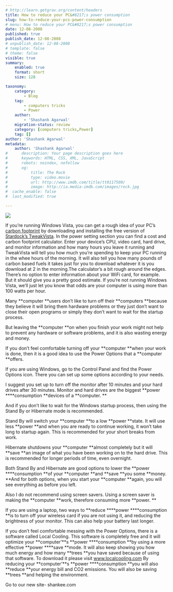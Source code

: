 ```yaml
---
# http://learn.getgrav.org/content/headers
title: How to reduce your PC&#8217;s power consumption
slug: how-to-reduce-your-pcs-power-consumption
# menu: How to reduce your PC&#8217;s power consumption
date: 12-08-2008
published: true
publish_date: 12-08-2008
# unpublish_date: 12-08-2008
# template: false
# theme: false
visible: true
summary:
    enabled: true
    format: short
    size: 128

taxonomy:
    category:
        - Blog
    tag:
        - computers tricks
        - Power
    author:
        - 'Shashank Agarwal'
    migration-status: review
    category: [computers tricks,Power]
    tag: []
author: 'Shashank Agarwal'
metadata:
    author: 'Shashank Agarwal'
#      description: Your page description goes here
#      keywords: HTML, CSS, XML, JavaScript
#      robots: noindex, nofollow
#      og:
#          title: The Rock
#          type: video.movie
#          url: http://www.imdb.com/title/tt0117500/
#          image: http://ia.media-imdb.com/images/rock.jpg
#  cache_enable: false
#  last_modified: true

---
```


[![](http://4.bp.blogspot.com/_V2JZuLkPrjQ/SETnkzf-9MI/AAAAAAAAAaE/azhYRKfHJ2c/s400/images.jpg)](http://4.bp.blogspot.com/_V2JZuLkPrjQ/SETnkzf-9MI/AAAAAAAAAaE/azhYRKfHJ2c/s1600-h/images.jpg)

If you’re running Windows Vista, you can get a rough idea of your PC’s [carbon footprint](http://www.greendaily.com/glossary/carbon-footprint/) by downloading and installing the free version of [Stardock’s TweakVista](http://www.stardock.com/products/tweakvista/). In the power setting section you can find a cost and carbon footprint calculator. Enter your device’s CPU, video card, hard drive, and monitor information and how many hours you leave it running and TweakVista will tell you how much you’re spending to keep your PC running in the whee hours of the morning. It will also tell you how many pounds of carbon based fuels it takes just for you to download whatever it is you download at 2 in the morning.The calculator’s a bit rough around the edges. There’s no option to enter information about your WiFi card, for example. But it should give you a pretty good estimate. If you’re not running Windows Vista, we’ll just let you know that odds are your computer is using more than 100 watts per hour.

 Many **computer **users don’t like to turn off their **computers **because they believe it will bring them hardware problems or they just don’t want to close their open programs or simply they don’t want to wait for the startup process.

But leaving the **computer **on when you finish your work might not help to prevent any hardware or software problems, and it is also wasting energy and money.

If you don’t feel comfortable turning off your **computer **when your work is done, then it is a good idea to use the Power Options that a **computer **offers.

If you are using Windows, go to the Control Panel and find the Power Options icon. There you can set up some options according to your needs.

I suggest you set up to turn off the monitor after 10 minutes and your hard drives after 30 minutes. Monitor and hard drives are the biggest **power ****consumption **devices of a **computer. **

And if you don’t like to wait for the Windows startup process, then using the Stand By or Hibernate mode is recommended.

Stand By will switch your **computer **to a low **power **state. It will use less **power **and when you are ready to continue working, it won’t take long to startup again. This is recommended for your short breaks from work.

Hibernate shutdowns your **computer **almost completely but it will **save **an image of what you have been working on to the hard drive. This is recommended for longer periods of time, even overnight.

Both Stand By and Hibernate are good options to lower the **power ****consumption **of your **computer **and **save **you some **money. **And for both options, when you start your **computer **again, you will see everything as before you left.

Also I do not recommend using screen savers. Using a screen saver is making the **computer **work, therefore consuming more **power. **

If you are using a laptop, two ways to **reduce ****power ****consumption **is to turn off your wireless card if you are not using it, and reducing the brightness of your monitor. This can also help your battery last longer.

If you don’t feel comfortable messing with the Power Options, there is a software called Local Cooling. This software is completely free and it will optimize your **computer’**s **power ****consumption **by using a more effective **power ****save **mode. It will also keep showing you how much energy and how many **trees **you have saved because of using that software. To download it please visit www.localcooling.com By reducing your **computer’**s **power ****consumption **you will also **reduce **your energy bill and CO2 emissions. You will also be saving **trees **and helping the environment.

Go to our new site- shankee.com
